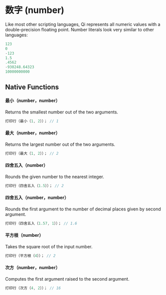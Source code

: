 # 数字 (number)
Like most other scripting languages, Qi represents all numeric values with a double-precision floating point. Number literals look very similar to other languages:
```c
123
0
-123
1.5
.4562
-930248.64323
10000000000
```

## Native Functions

#### **最小**（number，number）
Returns the smallest number out of the two arguments.
```c
打印行（最小（1, 2））； // 1
```
#### **最大**（number，number）
Returns the largest number out of the two arguments.
```c
打印行（最大（1, 2））； // 2
```
#### **四舍五入**（number）
Rounds the given number to the nearest integer.
```c
打印行（四舍五入（1.5））； // 2
```
#### **四舍五入**（number，number）
Rounds the first argument to the number of decimal places given by second argument.
```c
打印行（四舍五入（1.57, 1））； // 1.6
```
#### **平方根**（number）
Takes the square root of the input number.
```c
打印行（平方根（4））； // 2
```
#### **次方**（number，number）
Computes the first argument raised to the second argument.
```c
打印行（次方（4, 2））； // 16
```
